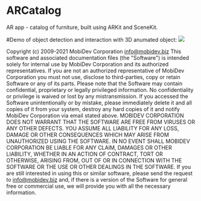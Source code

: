 # ARCatalog

AR app - catalog of furniture, built using ARKit and SceneKit. 


#Demo of object detection and interaction with 3D anumated object:
![](https://gitlab.mobidev.biz/mosunov/arcatalog/-/blob/main/ezgif-5-416458ecf3.gif)

Copyright (c) 2009-2021 MobiDev Corporation info@mobidev.biz
This software and associated documentation files (the "Software") is intended solely for internal use by MobiDev Corporation and its authorized representatives. If you are not an authorized representative of MobiDev Corporation you must not use, disclose to third-parties, copy or retain Software or any of its parts. Please note that the Software may contain confidential, proprietary or legally privileged information. No confidentiality or privilege is waived or lost by any mistransmission.
If you accessed the Software unintentionally or by mistake, please immediately delete it and all copies of it from your system, destroy any hard copies of it and notify MobiDev Corporation via email stated above.
MOBIDEV CORPORATION DOES NOT WARRANT THAT THE SOFTWARE ARE FREE FROM VIRUSES OR ANY OTHER DEFECTS. YOU ASSUME ALL LIABILITY FOR ANY LOSS, DAMAGE OR OTHER CONSEQUENCES WHICH MAY ARISE FROM UNAUTHORIZED USING THE SOFTWARE.
IN NO EVENT SHALL MOBIDEV CORPORATION BE LIABLE FOR ANY CLAIM, DAMAGES OR OTHER LIABILITY, WHETHER IN AN ACTION OF CONTRACT, TORT OR OTHERWISE, ARISING FROM, OUT OF OR IN CONNECTION WITH THE SOFTWARE OR THE USE OR OTHER DEALINGS IN THE SOFTWARE.
If you are still interested in using this or similar software, please send the request to info@mobidev.biz and, if there is a version of the Software for general free or commercial use, we will provide you with all the necessary information.
